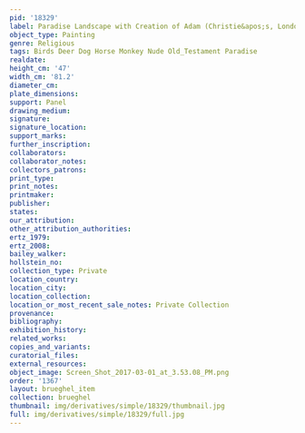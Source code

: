 ```yaml
---
pid: '18329'
label: Paradise Landscape with Creation of Adam (Christie&apos;s, London)
object_type: Painting
genre: Religious
tags: Birds Deer Dog Horse Monkey Nude Old_Testament Paradise
realdate: 
height_cm: '47'
width_cm: '81.2'
diameter_cm: 
plate_dimensions: 
support: Panel
drawing_medium: 
signature: 
signature_location: 
support_marks: 
further_inscription: 
collaborators: 
collaborator_notes: 
collectors_patrons: 
print_type: 
print_notes: 
printmaker: 
publisher: 
states: 
our_attribution: 
other_attribution_authorities: 
ertz_1979: 
ertz_2008: 
bailey_walker: 
hollstein_no: 
collection_type: Private
location_country: 
location_city: 
location_collection: 
location_or_most_recent_sale_notes: Private Collection
provenance: 
bibliography: 
exhibition_history: 
related_works: 
copies_and_variants: 
curatorial_files: 
external_resources: 
object_image: Screen_Shot_2017-03-01_at_3.53.08_PM.png
order: '1367'
layout: brueghel_item
collection: brueghel
thumbnail: img/derivatives/simple/18329/thumbnail.jpg
full: img/derivatives/simple/18329/full.jpg
---
```


